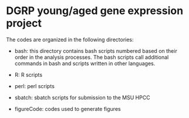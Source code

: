 # DGRP young/aged gene expression project

The codes are organized in the following directories:

- bash: this directory contains bash scripts numbered based on their order in the analysis processes. The bash scripts call additional commands in bash and scripts written in other languages.

- R: R scripts

- perl: perl scripts

- sbatch: sbatch scripts for submission to the MSU HPCC

- figureCode: codes used to generate figures

